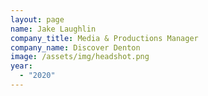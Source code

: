 ```yaml
---
layout: page
name: Jake Laughlin
company_title: Media & Productions Manager
company_name: Discover Denton
image: /assets/img/headshot.png
year:
  - "2020"
---
```

